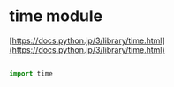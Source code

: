 # time module  

[https://docs.python.jp/3/library/time.html](https://docs.python.jp/3/library/time.html)  


```python

import time

```

